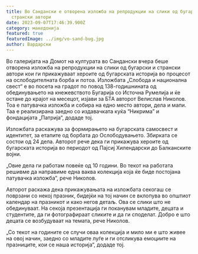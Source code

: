 ```yaml
---
title: Во Сандански е отворена изложба на репродукции на слики од бугарски и
  странски автори
date: 2023-09-07T17:46:39.900Z
category: македонија
featured: true
featuredImage: ../img/vo-sand-bug.jpg
author: Вардарски
---
```

<!--StartFragment-->

Во галеријата на Домот на културата во Сандански вчера беше отворена изложба на репродукции на слики од бугарски и странски автори кои ги прикажуваат хероите од бугарската историја во процесот на ослободителната борба и потоа. Изложбата „Слобода и национална свест“ е во посета на градот по повод 138-годишнината од обединувањето на кнежевството Бугарија со Источна Румелија и ќе остане до крајот на месецот, изјави за БТА авторот Велислав Николов. Тоа е патувачка изложба и собира на едно место автори, дела и мапи. Таа е реализирана заедно со издавачката куќа “Никрима” и фондацијата „Патрија“, додаде тој.

Изложбата раскажува за формирањето на бугарската самосвест и идентитет, за етапите од борбата до Oслободувањето. Збирката се состои од 24 дела. Авторот рече дека ги прикажува хероите од бугарската историја во периодот од Пајсиј Хилендарски до Балканските војни.

„Овие дела ги работам повеќе од 10 години. Во текот на работата решивме да направиме една ваква колекција која ќе биде постојана патувачка изложба“, рече Николов.

Авторот раскажа дека прикажувањата на изложбата секогаш се поврзани со некој празник, бидејќи на тој начин се вклопува во општиот календар на празникот и како негов детаљ. Ова се слики што не обединуваат. На секоја презентација ги поканувам младите, децата и студентите, да ги фотографираат сликите и да ги споделат. Добро е што децата се возбудуваат на темата, рече Николов.

„Со текот на годините се случи оваа колекција и мило ми е што живее на овој начин, заедно со младите луѓе и ги отсликува емоциите на празниците, кои се наша историја“, додаде тој.

<!--EndFragment-->